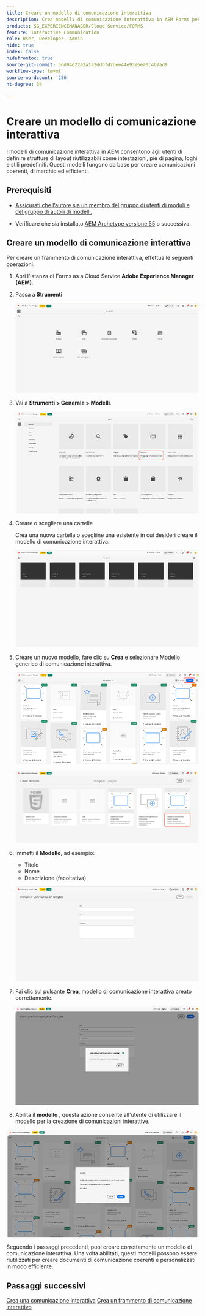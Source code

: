 ```yaml
---
title: Creare un modello di comunicazione interattiva
description: Crea modelli di comunicazione interattiva in AEM Forms per definire layout riutilizzabili, garantire la coerenza del brand e semplificare la creazione di comunicazioni personalizzate basate su dati.
products: SG_EXPERIENCEMANAGER/Cloud Service/FORMS
feature: Interactive Communication
role: User, Developer, Admin
hide: true
index: false
hidefromtoc: true
source-git-commit: 5dd94d22a2a1a2ddbfd7dee44e93e6ea0c4b7ad9
workflow-type: tm+mt
source-wordcount: '256'
ht-degree: 3%

---
```



# Creare un modello di comunicazione interattiva

I modelli di comunicazione interattiva in AEM consentono agli utenti di definire strutture di layout riutilizzabili come intestazioni, piè di pagina, loghi e stili predefiniti. Questi modelli fungono da base per creare comunicazioni coerenti, di marchio ed efficienti.

## Prerequisiti

* [Assicurati che l’autore sia un membro del gruppo di utenti di moduli e del gruppo di autori di modelli.](/help/forms/setup-forms-cloud-service.md#configure-users)

* Verificare che sia installato [AEM Archetype versione 55](https://github.com/adobe/aem-project-archetype) o successiva.

## Creare un modello di comunicazione interattiva

Per creare un frammento di comunicazione interattiva, effettua le seguenti operazioni:

1. Apri l&#39;istanza di Forms as a Cloud Service **Adobe Experience Manager (AEM)**.

1. Passa a **Strumenti**

   ![Trova documento IC](/help/forms/interactive-communication/assets/aem.png)

1. Vai a **Strumenti > Generale > Modelli**.

   ![Trova documento IC](/help/forms/interactive-communication/assets/template.png)

1. Creare o scegliere una cartella

   Crea una nuova cartella o scegliine una esistente in cui desideri creare il modello di comunicazione interattiva.

   ![Trova documento IC](/help/forms/interactive-communication/assets/choosefolder.png)

1. Creare un nuovo modello, fare clic su **Crea** e selezionare Modello generico di comunicazione interattiva.

   ![Trova documento IC](/help/forms/interactive-communication/assets/create1.png)

   ![Trova documento IC](/help/forms/interactive-communication/assets/choose.png)

1. Immetti il **Modello**, ad esempio:

   * Titolo
   * Nome
   * Descrizione (facoltativa)

   ![Trova documento IC](/help/forms/interactive-communication/assets/create2.png)

1. Fai clic sul pulsante **Crea**, modello di comunicazione interattiva creato correttamente.

   ![Trova documento IC](/help/forms/interactive-communication/assets/enabled.png)

1. Abilita il **modello** , questa azione consente all&#39;utente di utilizzare il modello per la creazione di comunicazioni interattive.

![Trova documento IC](/help/forms/interactive-communication/assets/enable.png)

Seguendo i passaggi precedenti, puoi creare correttamente un modello di comunicazione interattiva. Una volta abilitati, questi modelli possono essere riutilizzati per creare documenti di comunicazione coerenti e personalizzati in modo efficiente.

## Passaggi successivi

[Crea una comunicazione interattiva](/help/forms/interactive-communication/create-interactive-communication.md)
[Crea un frammento di comunicazione interattivo](/help/forms/interactive-communication/create-interactive-communication-fragment.md)
